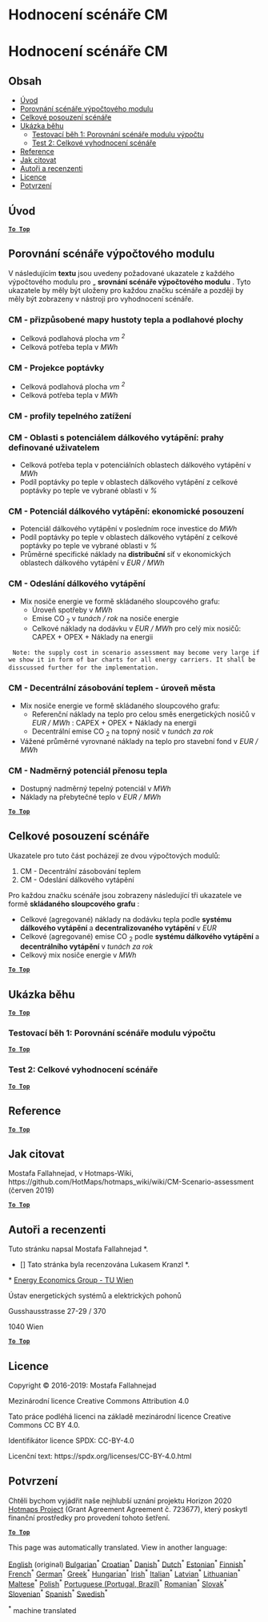 <h1> <a class="anchor" id="cm-scenario-assessment" href="#cm-scenario-assessment"><i class="fa fa-link"></i></a> Hodnocení scénáře CM </h1><h1> <a class="anchor" id="cm-scenario-assessment" href="#cm-scenario-assessment"><i class="fa fa-link"></i></a> Hodnocení scénáře CM </h1><h2> <a class="anchor" id="table-of-contents" href="#table-of-contents"><i class="fa fa-link"></i></a> Obsah </h2><ul><li> <a href="#introduction">Úvod</a> </li><li> <a href="#calculation-module-scenario-comparison">Porovnání scénáře výpočtového modulu</a> </li><li> <a href="#overall-scenario-assessment">Celkové posouzení scénáře</a> </li><li> <a href="#sample-run">Ukázka běhu</a> <ul><li> <a href="#test-run-1-calculation-module-scenario-comparison">Testovací běh 1: Porovnání scénáře modulu výpočtu</a> </li><li> <a href="#test-run-2-overall-scenario-assessment">Test 2: Celkové vyhodnocení scénáře</a> </li></ul></li><li> <a href="#references">Reference</a> </li><li> <a href="#how-to-cite">Jak citovat</a> </li><li> <a href="#authors-and-reviewers">Autoři a recenzenti</a> </li><li> <a href="#license">Licence</a> </li><li> <a href="#acknowledgement">Potvrzení</a> </li></ul><h2> <a class="anchor" id="introduction" href="#introduction"><i class="fa fa-link"></i></a> Úvod </h2><p><ins> <code><strong><a href="#table-of-contents">To Top</a></strong></code> </ins> </p><h2> <a class="anchor" id="calculation-module-scenario-comparison" href="#calculation-module-scenario-comparison"><i class="fa fa-link"></i></a> Porovnání scénáře výpočtového modulu </h2><p> V následujícím <strong>textu</strong> jsou uvedeny požadované ukazatele z každého výpočtového modulu pro „ <strong>srovnání scénáře výpočtového modulu</strong> . Tyto ukazatele by měly být uloženy pro každou značku scénáře a později by měly být zobrazeny v nástroji pro vyhodnocení scénáře. </p><h3> <a class="anchor" id="cm---customized-heat-and-floor-area-density-maps" href="#cm---customized-heat-and-floor-area-density-maps"><i class="fa fa-link"></i></a> CM - přizpůsobené mapy hustoty tepla a podlahové plochy </h3><ul><li> Celková podlahová plocha <em><em>vm <sup>2</sup></em></em> </li><li> Celková potřeba tepla v <em><em>MWh</em></em> </li></ul><h3> <a class="anchor" id="cm---demand-projection" href="#cm---demand-projection"><i class="fa fa-link"></i></a> CM - Projekce poptávky </h3><ul><li> Celková podlahová plocha <em><em>vm <sup>2</sup></em></em> </li><li> Celková potřeba tepla v <em><em>MWh</em></em> </li></ul><h3> <a class="anchor" id="cm---heat-load-profiles" href="#cm---heat-load-profiles"><i class="fa fa-link"></i></a> CM - profily tepelného zatížení </h3><h3> <a class="anchor" id="cm---district-heating-potential-areas--user-defined-thresholds" href="#cm---district-heating-potential-areas--user-defined-thresholds"><i class="fa fa-link"></i></a> CM - Oblasti s potenciálem dálkového vytápění: prahy definované uživatelem </h3><ul><li> Celková potřeba tepla v potenciálních oblastech dálkového vytápění v <em><em>MWh</em></em> </li><li> Podíl poptávky po teple v oblastech dálkového vytápění z celkové poptávky po teple ve vybrané oblasti v <em><em>%</em></em> </li></ul><h3> <a class="anchor" id="cm---district-heating-potential--economic-assessment" href="#cm---district-heating-potential--economic-assessment"><i class="fa fa-link"></i></a> CM - Potenciál dálkového vytápění: ekonomické posouzení </h3><ul><li> Potenciál dálkového vytápění v posledním roce investice do <em><em>MWh</em></em> </li><li> Podíl poptávky po teple v oblastech dálkového vytápění z celkové poptávky po teple ve vybrané oblasti v <em><em>%</em></em> </li><li> Průměrné specifické náklady na <strong>distribuční</strong> síť v ekonomických oblastech dálkového vytápění v <em><em>EUR / MWh</em></em> </li></ul><h3> <a class="anchor" id="cm---district-heating-supply-dispatch" href="#cm---district-heating-supply-dispatch"><i class="fa fa-link"></i></a> CM - Odeslání dálkového vytápění </h3><ul><li> Mix nosiče energie ve formě skládaného sloupcového grafu: <ul><li> Úroveň spotřeby v <em><em>MWh</em></em> </li><li> Emise CO <sub>2</sub> v <em><em>tunách / rok</em></em> na nosiče energie </li><li> Celkové náklady na dodávku v <em><em>EUR / MWh</em></em> pro celý mix nosičů: CAPEX + OPEX + Náklady na energii </li></ul></li></ul><pre> <code>Note: the supply cost in scenario assessment may become very large if we show it in form of bar charts for all energy carriers. It shall be disscussed further for the implementation.</code> </pre><h3> <a class="anchor" id="cm---decentral-heating-supply---city-level" href="#cm---decentral-heating-supply---city-level"><i class="fa fa-link"></i></a> CM - Decentrální zásobování teplem - úroveň města </h3><ul><li> Mix nosiče energie ve formě skládaného sloupcového grafu: <ul><li> Referenční náklady na teplo pro celou směs energetických nosičů v <em><em>EUR / MWh</em></em> : CAPEX + OPEX + Náklady na energii </li><li> Decentrální emise CO <sub>2</sub> na topný nosič v <em><em>tunách za rok</em></em> </li></ul></li><li> Vážené průměrné vyrovnané náklady na teplo pro stavební fond v <em><em>EUR / MWh</em></em> </li></ul><h3> <a class="anchor" id="cm---excess-heat-transport-potential" href="#cm---excess-heat-transport-potential"><i class="fa fa-link"></i></a> CM - Nadměrný potenciál přenosu tepla </h3><ul><li> Dostupný nadměrný tepelný potenciál v <em><em>MWh</em></em> </li><li> Náklady na přebytečné teplo v <em><em>EUR / MWh</em></em> </li></ul><p><ins> <code><strong><a href="#table-of-contents">To Top</a></strong></code> </ins> </p><h2> <a class="anchor" id="overall-scenario-assessment" href="#overall-scenario-assessment"><i class="fa fa-link"></i></a> Celkové posouzení scénáře </h2><p> Ukazatele pro tuto část pocházejí ze dvou výpočtových modulů: </p><ol><li> CM - Decentrální zásobování teplem </li><li> CM - Odeslání dálkového vytápění </li></ol><p> Pro každou značku scénáře jsou zobrazeny následující tři ukazatele ve formě <strong>skládaného sloupcového grafu</strong> : </p><ul><li> Celkové (agregované) náklady na dodávku tepla podle <strong>systému dálkového vytápění</strong> a <strong>decentralizovaného vytápění</strong> v <em><em>EUR</em></em> </li><li> Celkové (agregované) emise CO <sub>2</sub> podle <strong>systému dálkového vytápění</strong> a <strong>decentrálního vytápění</strong> v <em><em>tunách za rok</em></em> </li><li> Celkový mix nosiče energie v <em><em>MWh</em></em> </li></ul><p><ins> <code><strong><a href="#table-of-contents">To Top</a></strong></code> </ins> </p><h2> <a class="anchor" id="sample-run" href="#sample-run"><i class="fa fa-link"></i></a> Ukázka běhu </h2><p><ins> <code><strong><a href="#table-of-contents">To Top</a></strong></code> </ins> </p><h3> <a class="anchor" id="test-run-1--calculation-module-scenario-comparison" href="#test-run-1--calculation-module-scenario-comparison"><i class="fa fa-link"></i></a> Testovací běh 1: Porovnání scénáře modulu výpočtu </h3><p><ins> <code><strong><a href="#table-of-contents">To Top</a></strong></code> </ins> </p><h3> <a class="anchor" id="test-run-2--overall-scenario-assessment" href="#test-run-2--overall-scenario-assessment"><i class="fa fa-link"></i></a> Test 2: Celkové vyhodnocení scénáře </h3><p><ins> <code><strong><a href="#table-of-contents">To Top</a></strong></code> </ins> </p><h2> <a class="anchor" id="references" href="#references"><i class="fa fa-link"></i></a> Reference </h2><p><ins> <code><strong><a href="#table-of-contents">To Top</a></strong></code> </ins> </p><h2> <a class="anchor" id="how-to-cite" href="#how-to-cite"><i class="fa fa-link"></i></a> Jak citovat </h2><p> Mostafa Fallahnejad, v Hotmaps-Wiki, https://github.com/HotMaps/hotmaps_wiki/wiki/CM-Scenario-assessment (červen 2019) </p><p><ins> <code><strong><a href="#table-of-contents">To Top</a></strong></code> </ins> </p><h2> <a class="anchor" id="authors-and-reviewers" href="#authors-and-reviewers"><i class="fa fa-link"></i></a> Autoři a recenzenti </h2><p> Tuto stránku napsal Mostafa Fallahnejad *. </p><ul><li> [] Tato stránka byla recenzována Lukasem Kranzl *. </li></ul><p> * <a href="https://eeg.tuwien.ac.at/">Energy Economics Group - TU Wien</a> </p><p> Ústav energetických systémů a elektrických pohonů </p><p> Gusshausstrasse 27-29 / 370 </p><p> 1040 Wien </p><p><ins> <code><strong><a href="#table-of-contents">To Top</a></strong></code> </ins> </p><h2> <a class="anchor" id="license" href="#license"><i class="fa fa-link"></i></a> Licence </h2><p> Copyright © 2016-2019: Mostafa Fallahnejad </p><p> Mezinárodní licence Creative Commons Attribution 4.0 </p><p> Tato práce podléhá licenci na základě mezinárodní licence Creative Commons CC BY 4.0. </p><p> Identifikátor licence SPDX: CC-BY-4.0 </p><p> Licenční text: https://spdx.org/licenses/CC-BY-4.0.html </p><h2> <a class="anchor" id="acknowledgement" href="#acknowledgement"><i class="fa fa-link"></i></a> Potvrzení </h2><p> Chtěli bychom vyjádřit naše nejhlubší uznání projektu Horizon 2020 <a href="https://www.hotmaps-project.eu">Hotmaps Project</a> (Grant Agreement Agreement č. 723677), který poskytl finanční prostředky pro provedení tohoto šetření. </p><p><ins> <code><strong><a href="#table-of-contents">To Top</a></strong></code> </ins> </p>
<!--- THIS IS A SUPER UNIQUE IDENTIFIER -->

This page was automatically translated. View in another language:

[English](../en/CM-Scenario-assessment) (original) [Bulgarian](../bg/CM-Scenario-assessment)<sup>\*</sup> [Croatian](../hr/CM-Scenario-assessment)<sup>\*</sup>  [Danish](../da/CM-Scenario-assessment)<sup>\*</sup> [Dutch](../nl/CM-Scenario-assessment)<sup>\*</sup> [Estonian](../et/CM-Scenario-assessment)<sup>\*</sup> [Finnish](../fi/CM-Scenario-assessment)<sup>\*</sup> [French](../fr/CM-Scenario-assessment)<sup>\*</sup> [German](../de/CM-Scenario-assessment)<sup>\*</sup> [Greek](../el/CM-Scenario-assessment)<sup>\*</sup> [Hungarian](../hu/CM-Scenario-assessment)<sup>\*</sup> [Irish](../ga/CM-Scenario-assessment)<sup>\*</sup> [Italian](../it/CM-Scenario-assessment)<sup>\*</sup> [Latvian](../lv/CM-Scenario-assessment)<sup>\*</sup> [Lithuanian](../lt/CM-Scenario-assessment)<sup>\*</sup> [Maltese](../mt/CM-Scenario-assessment)<sup>\*</sup> [Polish](../pl/CM-Scenario-assessment)<sup>\*</sup> [Portuguese (Portugal, Brazil)](../pt/CM-Scenario-assessment)<sup>\*</sup> [Romanian](../ro/CM-Scenario-assessment)<sup>\*</sup> [Slovak](../sk/CM-Scenario-assessment)<sup>\*</sup> [Slovenian](../sl/CM-Scenario-assessment)<sup>\*</sup> [Spanish](../es/CM-Scenario-assessment)<sup>\*</sup> [Swedish](../sv/CM-Scenario-assessment)<sup>\*</sup> 

<sup>\*</sup> machine translated
